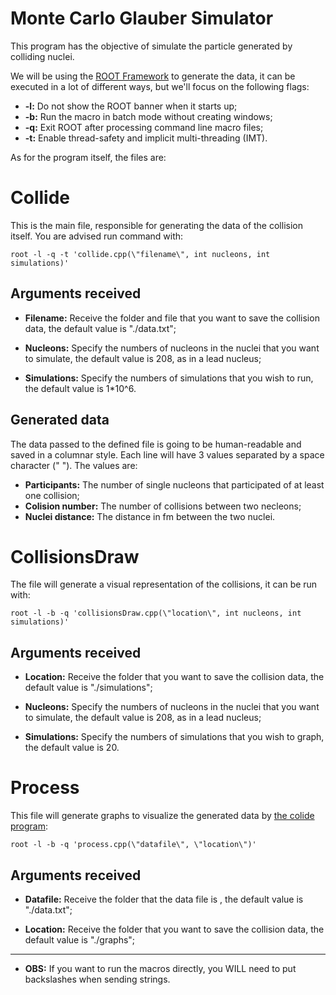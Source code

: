 # Monte Carlo Glauber Simulator

This program has the objective of simulate the particle generated by
colliding nuclei.

We will be using the [ROOT Framework](https://root.cern/)
to generate the data, it can be executed in a lot of different ways, but
we'll focus on the following flags:

* __-l:__ Do not show the ROOT banner when it starts up;
* __-b:__ Run the macro in batch mode without creating windows;
* __-q:__ Exit ROOT after processing command line macro files;
* __-t:__ Enable thread-safety and implicit multi-threading (IMT).

As for the program itself, the files are:

# Collide

This is the main file, responsible for generating the data
of the collision itself. You are advised run command with:

    root -l -q -t 'collide.cpp(\"filename\", int nucleons, int simulations)'

## Arguments received

* __Filename:__ Receive the folder and file that you want to save the
  collision data, the default value is "./data.txt";

* __Nucleons:__ Specify the numbers of nucleons in the nuclei that you
  want to simulate, the default value is 208, as in a lead nucleus;

* __Simulations:__ Specify the numbers of simulations that you wish to
  run, the default value is 1*10^6.

## Generated data

The data passed to the defined file is going to be human-readable and saved in
a columnar style. Each line will have 3 values separated by a space character
(" "). The values are:
* __Participants:__ The number of single nucleons that participated of at least
  one collision;
* __Colision number:__ The number of collisions between two necleons;
* __Nuclei distance:__  The distance in fm between the two nuclei.

# CollisionsDraw

The file will generate a visual representation of the collisions, it can be run with:

    root -l -b -q 'collisionsDraw.cpp(\"location\", int nucleons, int simulations)'

## Arguments received

* __Location:__ Receive the folder that you want to save the
  collision data, the default value is "./simulations";

* __Nucleons:__ Specify the numbers of nucleons in the nuclei that you
  want to simulate, the default value is 208, as in a lead nucleus;

* __Simulations:__ Specify the numbers of simulations that you wish to
  graph, the default value is 20.

# Process

This file will generate graphs to visualize the generated data by
[the colide program](#Collide):

    root -l -b -q 'process.cpp(\"datafile\", \"location\")'

## Arguments received

* __Datafile:__ Receive the folder that the data file is
, the default value is "./data.txt";

* __Location:__ Receive the folder that you want to save the
  collision data, the default value is "./graphs";

***

*  __OBS:__ If you want to run the macros directly, you
WILL need to put backslashes when sending strings.
